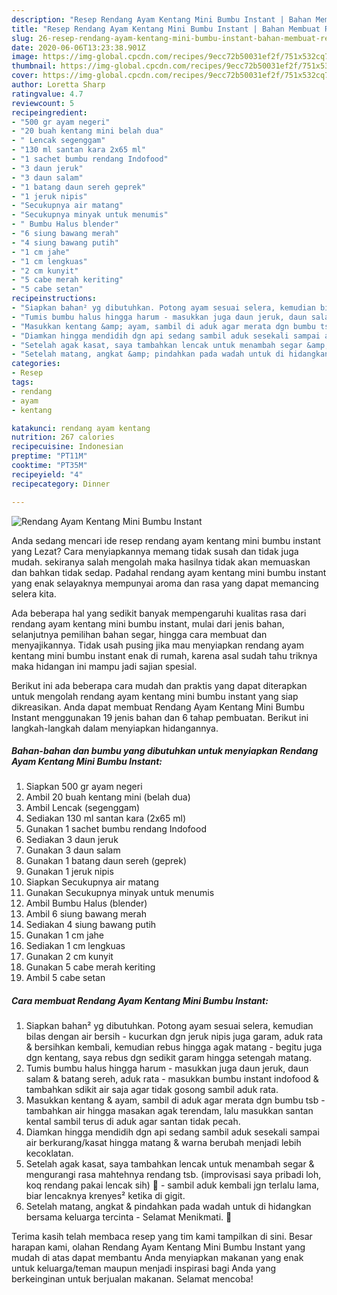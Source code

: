 ```yaml
---
description: "Resep Rendang Ayam Kentang Mini Bumbu Instant | Bahan Membuat Rendang Ayam Kentang Mini Bumbu Instant Yang Enak Banget"
title: "Resep Rendang Ayam Kentang Mini Bumbu Instant | Bahan Membuat Rendang Ayam Kentang Mini Bumbu Instant Yang Enak Banget"
slug: 26-resep-rendang-ayam-kentang-mini-bumbu-instant-bahan-membuat-rendang-ayam-kentang-mini-bumbu-instant-yang-enak-banget
date: 2020-06-06T13:23:38.901Z
image: https://img-global.cpcdn.com/recipes/9ecc72b50031ef2f/751x532cq70/rendang-ayam-kentang-mini-bumbu-instant-foto-resep-utama.jpg
thumbnail: https://img-global.cpcdn.com/recipes/9ecc72b50031ef2f/751x532cq70/rendang-ayam-kentang-mini-bumbu-instant-foto-resep-utama.jpg
cover: https://img-global.cpcdn.com/recipes/9ecc72b50031ef2f/751x532cq70/rendang-ayam-kentang-mini-bumbu-instant-foto-resep-utama.jpg
author: Loretta Sharp
ratingvalue: 4.7
reviewcount: 5
recipeingredient:
- "500 gr ayam negeri"
- "20 buah kentang mini belah dua"
- " Lencak segenggam"
- "130 ml santan kara 2x65 ml"
- "1 sachet bumbu rendang Indofood"
- "3 daun jeruk"
- "3 daun salam"
- "1 batang daun sereh geprek"
- "1 jeruk nipis"
- "Secukupnya air matang"
- "Secukupnya minyak untuk menumis"
- " Bumbu Halus blender"
- "6 siung bawang merah"
- "4 siung bawang putih"
- "1 cm jahe"
- "1 cm lengkuas"
- "2 cm kunyit"
- "5 cabe merah keriting"
- "5 cabe setan"
recipeinstructions:
- "Siapkan bahan² yg dibutuhkan. Potong ayam sesuai selera, kemudian bilas dengan air bersih - kucurkan dgn jeruk nipis juga garam, aduk rata &amp; bersihkan kembali, kemudian rebus hingga agak matang - begitu juga dgn kentang, saya rebus dgn sedikit garam hingga setengah matang."
- "Tumis bumbu halus hingga harum - masukkan juga daun jeruk, daun salam &amp; batang sereh, aduk rata - masukkan bumbu instant indofood &amp; tambahkan sdikit air saja agar tidak gosong sambil aduk rata."
- "Masukkan kentang &amp; ayam, sambil di aduk agar merata dgn bumbu tsb - tambahkan air hingga masakan agak terendam, lalu masukkan santan kental sambil terus di aduk agar santan tidak pecah."
- "Diamkan hingga mendidih dgn api sedang sambil aduk sesekali sampai air berkurang/kasat hingga matang &amp; warna berubah menjadi lebih kecoklatan."
- "Setelah agak kasat, saya tambahkan lencak untuk menambah segar &amp; mengurangi rasa mahtehnya rendang tsb. (improvisasi saya pribadi loh, koq rendang pakai lencak sih) 🤭 - sambil aduk kembali jgn terlalu lama, biar lencaknya krenyes² ketika di gigit."
- "Setelah matang, angkat &amp; pindahkan pada wadah untuk di hidangkan bersama keluarga tercinta - Selamat Menikmati. 🤤"
categories:
- Resep
tags:
- rendang
- ayam
- kentang

katakunci: rendang ayam kentang 
nutrition: 267 calories
recipecuisine: Indonesian
preptime: "PT11M"
cooktime: "PT35M"
recipeyield: "4"
recipecategory: Dinner

---
```



![Rendang Ayam Kentang Mini Bumbu Instant](https://img-global.cpcdn.com/recipes/9ecc72b50031ef2f/751x532cq70/rendang-ayam-kentang-mini-bumbu-instant-foto-resep-utama.jpg)

Anda sedang mencari ide resep rendang ayam kentang mini bumbu instant yang Lezat? Cara menyiapkannya memang tidak susah dan tidak juga mudah. sekiranya salah mengolah maka hasilnya tidak akan memuaskan dan bahkan tidak sedap. Padahal rendang ayam kentang mini bumbu instant yang enak selayaknya mempunyai aroma dan rasa yang dapat memancing selera kita.

Ada beberapa hal yang sedikit banyak mempengaruhi kualitas rasa dari rendang ayam kentang mini bumbu instant, mulai dari jenis bahan, selanjutnya pemilihan bahan segar, hingga cara membuat dan menyajikannya. Tidak usah pusing jika mau menyiapkan rendang ayam kentang mini bumbu instant enak di rumah, karena asal sudah tahu triknya maka hidangan ini mampu jadi sajian spesial.




Berikut ini ada beberapa cara mudah dan praktis yang dapat diterapkan untuk mengolah rendang ayam kentang mini bumbu instant yang siap dikreasikan. Anda dapat membuat Rendang Ayam Kentang Mini Bumbu Instant menggunakan 19 jenis bahan dan 6 tahap pembuatan. Berikut ini langkah-langkah dalam menyiapkan hidangannya.

<!--inarticleads1-->

##### Bahan-bahan dan bumbu yang dibutuhkan untuk menyiapkan Rendang Ayam Kentang Mini Bumbu Instant:

1. Siapkan 500 gr ayam negeri
1. Ambil 20 buah kentang mini (belah dua)
1. Ambil  Lencak (segenggam)
1. Sediakan 130 ml santan kara (2x65 ml)
1. Gunakan 1 sachet bumbu rendang Indofood
1. Sediakan 3 daun jeruk
1. Gunakan 3 daun salam
1. Gunakan 1 batang daun sereh (geprek)
1. Gunakan 1 jeruk nipis
1. Siapkan Secukupnya air matang
1. Gunakan Secukupnya minyak untuk menumis
1. Ambil  Bumbu Halus (blender)
1. Ambil 6 siung bawang merah
1. Sediakan 4 siung bawang putih
1. Gunakan 1 cm jahe
1. Sediakan 1 cm lengkuas
1. Gunakan 2 cm kunyit
1. Gunakan 5 cabe merah keriting
1. Ambil 5 cabe setan




<!--inarticleads2-->

##### Cara membuat Rendang Ayam Kentang Mini Bumbu Instant:

1. Siapkan bahan² yg dibutuhkan. Potong ayam sesuai selera, kemudian bilas dengan air bersih - kucurkan dgn jeruk nipis juga garam, aduk rata &amp; bersihkan kembali, kemudian rebus hingga agak matang - begitu juga dgn kentang, saya rebus dgn sedikit garam hingga setengah matang.
1. Tumis bumbu halus hingga harum - masukkan juga daun jeruk, daun salam &amp; batang sereh, aduk rata - masukkan bumbu instant indofood &amp; tambahkan sdikit air saja agar tidak gosong sambil aduk rata.
1. Masukkan kentang &amp; ayam, sambil di aduk agar merata dgn bumbu tsb - tambahkan air hingga masakan agak terendam, lalu masukkan santan kental sambil terus di aduk agar santan tidak pecah.
1. Diamkan hingga mendidih dgn api sedang sambil aduk sesekali sampai air berkurang/kasat hingga matang &amp; warna berubah menjadi lebih kecoklatan.
1. Setelah agak kasat, saya tambahkan lencak untuk menambah segar &amp; mengurangi rasa mahtehnya rendang tsb. (improvisasi saya pribadi loh, koq rendang pakai lencak sih) 🤭 - sambil aduk kembali jgn terlalu lama, biar lencaknya krenyes² ketika di gigit.
1. Setelah matang, angkat &amp; pindahkan pada wadah untuk di hidangkan bersama keluarga tercinta - Selamat Menikmati. 🤤




Terima kasih telah membaca resep yang tim kami tampilkan di sini. Besar harapan kami, olahan Rendang Ayam Kentang Mini Bumbu Instant yang mudah di atas dapat membantu Anda menyiapkan makanan yang enak untuk keluarga/teman maupun menjadi inspirasi bagi Anda yang berkeinginan untuk berjualan makanan. Selamat mencoba!
